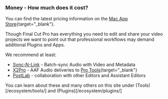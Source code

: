 ### Money - How much does it cost?

You can find the latest pricing information on the [Mac App Store](https://itunes.apple.com/au/app/final-cut-pro/id424389933?mt=12){target="_blank"}.

Though Final Cut Pro has everything you need to edit and share your video projects we want to point out that professional workflows may demand additional Plugins and Apps. 

We recommend at least:

- [Sync-N-Link](/ecosystem/tools/#sync-n-link-x) - Batch-sync Audio with Video and Metadata
- [X2Pro](/ecosystem/tools/#x2pro) - AAF Audio deliveries to [Pro Tools](https://www.avid.com/pro-tools){target="_blank"}
- [PostLab](/ecosystem/tools/#postlab) - collaboration with other Editors and Assistant Editors

You can learn about these and many others on this site under (Tools)[/ecosystem/tools/] and (Plugins)[/ecosystem/plugins/]

